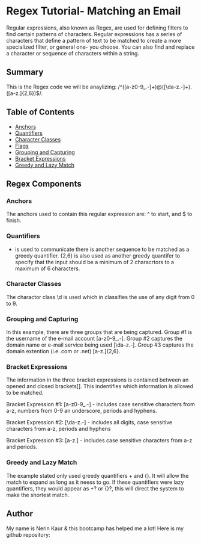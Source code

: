 # Regex Tutorial- Matching an Email 

Regular expressions, also known as Regex, are used for defining filters to find certain patterns of characters. Regular expressions has a series of characters that define a pattern of text to be matched to create a more specialized filter, or general one- you choose. You can also find and replace a character or sequence of characters within a string. 

## Summary

This is the Regex code we will be anaylizing: /^([a-z0-9_\.-]+)@([\da-z\.-]+)\.([a-z\.]{2,6})$/.


## Table of Contents

- [Anchors](#anchors)
- [Quantifiers](#quantifiers)
- [Character Classes](#character-classes)
- [Flags](#flags)
- [Grouping and Capturing](#grouping-and-capturing)
- [Bracket Expressions](#bracket-expressions)
- [Greedy and Lazy Match](#greedy-and-lazy-match)

## Regex Components

### Anchors
The anchors used to contain this regular expression are: ^ to start, and $ to finish.

### Quantifiers
+  is used to communicate there is another sequence to be matched as a greedy quantifier. 
{2,6} is also used as another greedy quantifer to specify that the input should be a minimum of 2 characrtors to a maximum of 6 characters.

### Character Classes
The charactor class \d is used which in classifies the use of any digit from 0 to 9.

### Grouping and Capturing
In this example, there are three groups that are being captured.
Group #1 is the username of the e-mail account [a-z0-9_\.-]. 
Group #2 captures the domain name or e-mail service being used [\da-z\.-]. 
Group #3 captures the domain extention (i.e .com or .net) [a-z\.]{2,6}.

### Bracket Expressions
The information in the three bracket expressions is contained between an opened and closed brackets[]. This indentifies which information is allowed to be matched.

Bracket Expression #1: [a-z0-9_\.-] - includes case sensitive characters from a-z, numbers from 0-9 an underscore, periods and hyphens.

Bracket Expression #2: [\da-z\.-] - includes all digits, case sensitive characters from a-z, periods and hyphens

Bracket Expression #3: [a-z\.] - includes case sensitive characters from a-z and periods.

### Greedy and Lazy Match
The example stated only used greedy quantifiers + and {}. It will allow the match to expand as long as it neess to go. If these quantifiers were lazy quantifiers, they would appear as +? or {}?, this will direct the system to make the shortest match.

## Author
My name is Nerin Kaur & this bootcamp has helped me a lot! 
Here is my github repository: